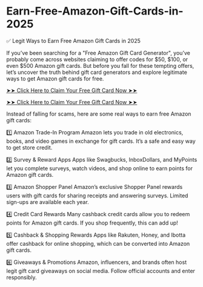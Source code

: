 # Earn-Free-Amazon-Gift-Cards-in-2025
✅ Legit Ways to Earn Free Amazon Gift Cards in 2025

If you’ve been searching for a "Free Amazon Gift Card Generator", you’ve probably come across websites claiming to offer codes for $50, $100, or even $500 Amazon gift cards. But before you fall for these tempting offers, let’s uncover the truth behind gift card generators and explore legitimate ways to get Amazon gift cards for free.

[➤➤ Click Here to Claim Your Free Gift Card Now ➤➤](https://telegra.ph/Free-amazon-gift-card-2025-02-18)

[➤➤ Click Here to Claim Your Free Gift Card Now ➤➤](https://telegra.ph/Free-amazon-gift-card-2025-02-18)

Instead of falling for scams, here are some real ways to earn free Amazon gift cards:

1️⃣ Amazon Trade-In Program
Amazon lets you trade in old electronics, books, and video games in exchange for gift cards. It’s a safe and easy way to get store credit.

2️⃣ Survey & Reward Apps
Apps like Swagbucks, InboxDollars, and MyPoints let you complete surveys, watch videos, and shop online to earn points for Amazon gift cards.

3️⃣ Amazon Shopper Panel
Amazon’s exclusive Shopper Panel rewards users with gift cards for sharing receipts and answering surveys. Limited sign-ups are available each year.

4️⃣ Credit Card Rewards
Many cashback credit cards allow you to redeem points for Amazon gift cards. If you shop frequently, this can add up!

5️⃣ Cashback & Shopping Rewards
Apps like Rakuten, Honey, and Ibotta offer cashback for online shopping, which can be converted into Amazon gift cards.

6️⃣ Giveaways & Promotions
Amazon, influencers, and brands often host legit gift card giveaways on social media. Follow official accounts and enter responsibly.

